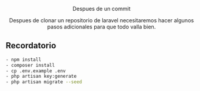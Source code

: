 <p align="center"> Despues de un commit </p>
<p align="center"> Despues de clonar un repositorio de laravel necesitaremos hacer algunos pasos adicionales para que todo valla bien. </p>



## Recordatorio

```sh
- npm install
- composer install
- cp .env.example .env
- php artisan key:generate
- php artisan migrate --seed
```
